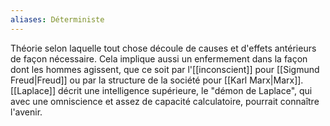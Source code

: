 ```yaml
---
aliases: Déterministe
---
```

Théorie selon laquelle tout chose découle de causes et d'effets antérieurs de façon nécessaire.
Cela implique aussi un enfermement dans la façon dont les hommes agissent, que ce soit par l'[[inconscient]] pour [[Sigmund Freud|Freud]] ou par la structure de la société pour [[Karl Marx|Marx]].
[[Laplace]] décrit une intelligence supérieure, le "démon de Laplace", qui avec une omniscience et assez de capacité calculatoire, pourrait connaître l'avenir.